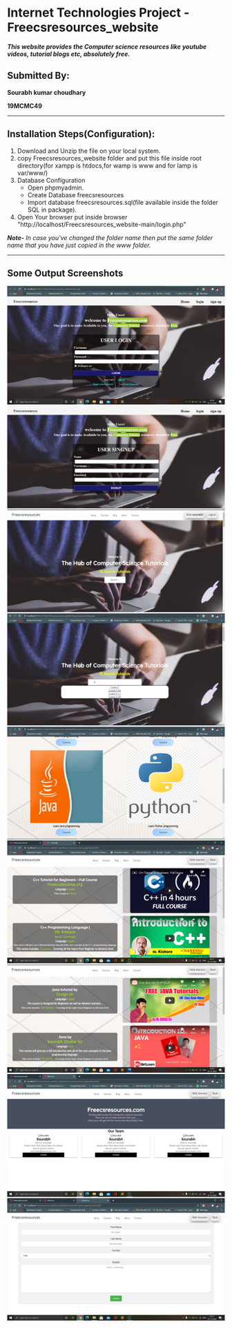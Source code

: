 # Internet Technologies Project - Freecsresources_website

***This website provides the Computer science resources like youtube videos, tutorial blogs etc, absolutely free.***

## Submitted By:
**Sourabh kumar choudhary**

**19MCMC49**

---

## Installation Steps(Configuration):
1. Download and Unzip the file on your local system.
2. copy Freecsresources_website folder and put this file inside root directory(for xampp is htdocs,for wamp is www and for lamp is var/www/)
3. Database Configuration
   - Open phpmyadmin.
   - Create Database freecsresources
   - Import database freecsresources.sql(file available inside the folder SQL in package).
4. Open Your browser put inside browser "http://localhost/Freecsresources_website-main/login.php"

***Note-***
_In case you've changed the folder name then put the same folder name that you have just copied in the www folder._

---

## Some Output Screenshots
![Login](https://github.com/sourabhskc/Freecsresources_website/blob/main/Website_Screenshots/Home_OR_Login_Page.png)
![Signup](https://github.com/sourabhskc/Freecsresources_website/blob/main/Website_Screenshots/signup.png)
![Website](https://github.com/sourabhskc/Freecsresources_website/blob/main/Website_Screenshots/Website_Homepage_After_Login.png)
![Ajax_searching](https://github.com/sourabhskc/Freecsresources_website/blob/main/Website_Screenshots/Ajax_searching.png)
![Course](https://github.com/sourabhskc/Freecsresources_website/blob/main/Website_Screenshots/Course_page.png)
![CPP](https://github.com/sourabhskc/Freecsresources_website/blob/main/Website_Screenshots/CPP_tutorial_page.png)
![Java](https://github.com/sourabhskc/Freecsresources_website/blob/main/Website_Screenshots/Java_tutorial_page.png)
![About](https://github.com/sourabhskc/Freecsresources_website/blob/main/Website_Screenshots/About_page.png)
![Contact](https://github.com/sourabhskc/Freecsresources_website/blob/main/Website_Screenshots/Contact_page.png)

